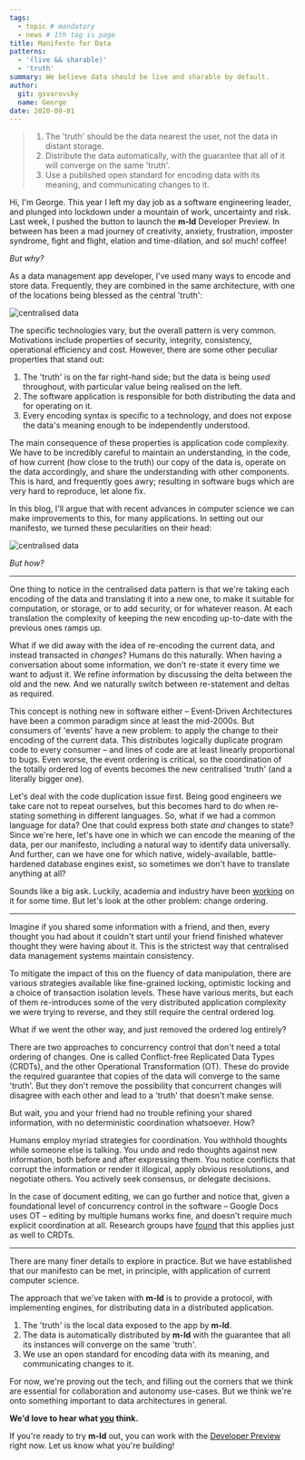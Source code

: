 ```yaml
---
tags:
  - topic # mandatory
  - news # 1th tag is page
title: Manifesto for Data
patterns:
  - '(live && sharable)'
  - 'truth'
summary: We believe data should be live and sharable by default.
author:
  git: gsvarovsky
  name: George
date: 2020-09-01
---
```


> 1. The 'truth' should be the data nearest the user, not the data in distant
>    storage.
> 1. Distribute the data automatically, with the guarantee that all of it will
>    converge on the same 'truth'.
> 1. Use a published open standard for encoding data with its meaning, and
>    communicating changes to it.

Hi, I'm George. This year I left my day job as a software engineering leader,
and plunged into lockdown under a mountain of work, uncertainty and risk. Last
week, I pushed the button to launch the **m-ld** Developer Preview. In between
has been a mad journey of creativity, anxiety, frustration, imposter syndrome,
fight and flight, elation and time-dilation, and so! much! coffee!

*But why?*

As a data management app developer, I've used many ways to encode and store
data. Frequently, they are combined in the same architecture, with one of the
locations being blessed as the central 'truth':

![centralised data](/centralised-data.svg)

The specific technologies vary, but the overall pattern is very common.
Motivations include properties of security, integrity, consistency, operational
efficiency and cost. However, there are some other peculiar properties that
stand out:

1. The 'truth' is on the far right-hand side; but the data is being *used*
   throughout, with particular value being realised on the left.
1. The software application is responsible for both distributing the data and
   for operating on it.
1. Every encoding syntax is specific to a technology, and does not expose the
   data's meaning enough to be independently understood.

The main consequence of these properties is application code complexity. We have
to be incredibly careful to maintain an understanding, in the code, of how
current (how close to the truth) our copy of the data is, operate on the data
accordingly, and share the understanding with other components. This is hard,
and frequently goes awry; resulting in software bugs which are very hard to
reproduce, let alone fix.

In this blog, I'll argue that with recent advances in computer science we can
make improvements to this, for many applications. In setting out our manifesto,
we turned these pecularities on their head:

![centralised data](/live-sharable-data.svg)

*But how?*

---

One thing to notice in the centralised data pattern is that we're taking each
encoding of the data and translating it into a new one, to make it suitable for
computation, or storage, or to add security, or for whatever reason. At each
translation the complexity of keeping the new encoding up-to-date with the
previous ones ramps up.

What if we did away with the idea of re-encoding the current data, and instead
transacted in *changes*? Humans do this naturally. When having a conversation
about some information, we don't re-state it every time we want to adjust it. We
refine information by discussing the delta between the old and the new. And we
naturally switch between re-statement and deltas as required.

This concept is nothing new in software either – Event-Driven Architectures have
been a common paradigm since at least the mid-2000s. But consumers of 'events'
have a new problem: to apply the change to their encoding of the current data.
This distributes logically duplicate program code to every consumer – and lines
of code are at least linearly proportional to bugs. Even worse, the event
ordering is critical, so the coordination of the totally ordered log of events
becomes the new centralised 'truth' (and a literally bigger one).

Let's deal with the code duplication issue first. Being good engineers we take
care not to repeat ourselves, but this becomes hard to do when re-stating
something in different languages. So, what if we had a common language for data?
One that could express both state *and* changes to state? Since we're here,
let's have one in which we can encode the meaning of the data, per our
manifesto, including a natural way to identify data universally. And further,
can we have one for which native, widely-available, battle-hardened database
engines exist, so sometimes we don't have to translate anything at all?

Sounds like a big ask. Luckily, academia and industry have been
[working](https://www.w3.org/RDF/) on it for some time. But let's look at the
other problem: change ordering.

---

Imagine if you shared some information with a friend, and then, every thought
you had about it couldn't start until your friend finished whatever thought they
were having about it. This is the strictest way that centralised data management
systems maintain consistency.

To mitigate the impact of this on the fluency of data manipulation, there are
various strategies available like fine-grained locking, optimistic locking and a
choice of transaction isolation levels. These have various merits, but each of
them re-introduces some of the very distributed application complexity we were
trying to reverse, and they still require the central ordered log.

What if we went the other way, and just removed the ordered log entirely?

There are two approaches to concurrency control that don't need a total ordering
of changes. One is called Conflict-free Replicated Data Types (CRDTs), and the
other Operational Transformation (OT). These do provide the required guarantee
that copies of the data will converge to the same 'truth'. But they don't remove
the possibility that concurrent changes will disagree with each other and lead
to a 'truth' that doesn't make sense.

But wait, you and your friend had no trouble refining your shared information,
with no deterministic coordination whatsoever. How?

Humans employ myriad strategies for coordination. You withhold thoughts while
someone else is talking. You undo and redo thoughts against new information,
both before and after expressing them. You notice conflicts that corrupt the
information or render it illogical, apply obvious resolutions, and negotiate
others. You actively seek consensus, or delegate decisions.

In the case of document editing, we can go further and notice that, given a
foundational level of concurrency control in the software – Google Docs uses OT
– editing by multiple humans works fine, and doesn't require much explicit
coordination at all. Research groups have
[found](https://www.inkandswitch.com/local-first.html#findings) that this
applies just as well to CRDTs.

---

There are many finer details to explore in practice. But we have established
that our manifesto can be met, in principle, with application of current
computer science.

The approach that we've taken with **m-ld** is to provide a protocol, with
implementing engines, for distributing data in a distributed application.

1. The 'truth' is the local data exposed to the app by **m-ld**.
1. The data is automatically distributed by **m-ld** with the guarantee that
   all its instances will converge on the same 'truth'.
1. We use an open standard for encoding data with its meaning, and communicating
   changes to it.

For now, we're proving out the tech, and filling out the corners that we think
are essential for collaboration and autonomy use-cases. But we think we're onto
something important to data architectures in general.

**We'd love to hear what [you](/hello/) think.**

If you're ready to try **m-ld** out, you can work with the
[Developer&nbsp;Preview](/doc/) right now. Let us know what you're building!
